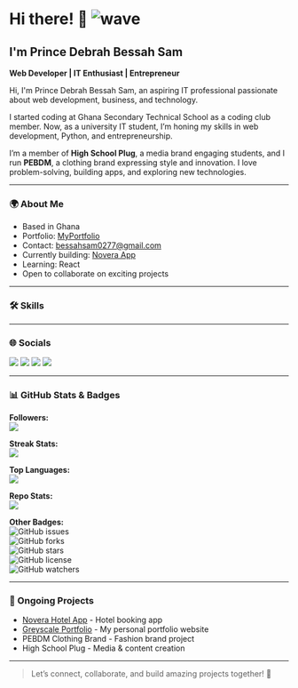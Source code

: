 # Hi there! 👋 ![wave](https://user-images.githubusercontent.com/18350557/176309783-0785949b-9127-417c-8b55-ab5a4333674e.gif)

## I'm Prince Debrah Bessah Sam
**Web Developer | IT Enthusiast | Entrepreneur**

Hi, I'm Prince Debrah Bessah Sam, an aspiring IT professional passionate about web development, business, and technology.

I started coding at Ghana Secondary Technical School as a coding club member. Now, as a university IT student, I’m honing my skills in web development, Python, and entrepreneurship.

I’m a member of **High School Plug**, a media brand engaging students, and I run **PEBDM**, a clothing brand expressing style and innovation. I love problem-solving, building apps, and exploring new technologies.

---

### 🌍 About Me
* Based in Ghana
* Portfolio: [MyPortfolio](http://greyscaleportfolio.netlify.app/)
* Contact: [bessahsam0277@gmail.com](mailto:bessahsam0277@gmail.com)
* Currently building: [Novera App](http://novera-hotel.netlify.app/)
* Learning: React
* Open to collaborate on exciting projects

---

### 🛠️ Skills

<p align="left">
<!-- Skill icons here (unchanged) -->
</p>

---

### 🌐 Socials
<p align="left">
<a href="https://github.com/debrah-kobby" target="_blank"><img src="https://img.shields.io/badge/GitHub-181717?style=for-the-badge&logo=github&logoColor=white" /></a>
<a href="https://www.x.com/sam_prince95021" target="_blank"><img src="https://img.shields.io/badge/X-Twitter-1DA1F2?style=for-the-badge&logo=twitter&logoColor=white" /></a>
<a href="https://www.linkedin.com/in/princesam" target="_blank"><img src="https://img.shields.io/badge/LinkedIn-0A66C2?style=for-the-badge&logo=linkedin&logoColor=white" /></a>
<a href="https://discord.com/users/debrah_kobby0277" target="_blank"><img src="https://img.shields.io/badge/Discord-5865F2?style=for-the-badge&logo=discord&logoColor=white" /></a>
</p>

---

### 📊 GitHub Stats & Badges

**Followers:**  
<a href="https://github.com/debrah-kobby"><img src="https://img.shields.io/github/followers/debrah-kobby?logo=github&style=for-the-badge&color=ff6f61&labelColor=1c1917" /></a>  

**Streak Stats:**  
<a href="https://github.com/debrah-kobby"><img src="https://github-readme-streak-stats.herokuapp.com/?user=debrah-kobby&stroke=ffffff&background=1c1917&ring=ff6f61&fire=ff6f61&currStreakNum=ffffff&currStreakLabel=ff6f61&sideNums=ffffff&sideLabels=ffffff&dates=ffffff&hide_border=true" /></a>  

**Top Languages:**  
<a href="https://github.com/debrah-kobby"><img src="https://github-readme-stats.vercel.app/api/top-langs/?username=debrah-kobby&layout=compact&theme=radical" /></a>  

**Repo Stats:**  
<a href="https://github.com/debrah-kobby"><img src="https://github-readme-stats.vercel.app/api?username=debrah-kobby&show_icons=true&theme=radical&count_private=true" /></a>  

**Other Badges:**  
![GitHub issues](https://img.shields.io/github/issues/debrah-kobby?style=for-the-badge&color=ff6f61&labelColor=1c1917)  
![GitHub forks](https://img.shields.io/github/forks/debrah-kobby?style=for-the-badge&color=ff6f61&labelColor=1c1917)  
![GitHub stars](https://img.shields.io/github/stars/debrah-kobby?style=for-the-badge&color=ff6f61&labelColor=1c1917)  
![GitHub license](https://img.shields.io/github/license/debrah-kobby?style=for-the-badge&color=ff6f61&labelColor=1c1917)  
![GitHub watchers](https://img.shields.io/github/watchers/debrah-kobby?style=for-the-badge&color=ff6f61&labelColor=1c1917)

---

### 🚀 Ongoing Projects

* [Novera Hotel App](http://novera-hotel.netlify.app/) - Hotel booking app
* [Greyscale Portfolio](http://greyscaleportfolio.netlify.app/) - My personal portfolio website
* PEBDM Clothing Brand - Fashion brand project
* High School Plug - Media & content creation

---

> Let’s connect, collaborate, and build amazing projects together! 🌟
